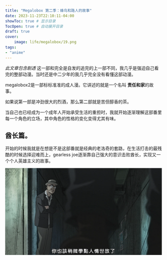 ```yaml
---
title: "Megalobox 第二季：蜂鸟和路人的故事"
date: 2023-11-23T22:10:11-04:00
showToc: true # 显示目录
TocOpen: true # 自动展开目录
draft: true 
cover:
    image: life/megalobox/19.png
tags: 
- "anime"
---
```

*此文章包含剧透*
这一部和完全是自发的追完的上一部不同，我几乎是强迫自己看完的整部动漫。当时还是中二少年的我几乎完全没有看懂这部动漫。

megalobox2是一部标标准准的成人漫。它讲述的就是一个名叫 **责任和家**的故事。

如果说第一部是冲劲很大的烈酒，那么第二部就是苦但醇香的茶。

当自己也已经成为一个成年人开始承受生活的重担时，我就开始逐渐理解这部番里每一个角色的立场，其中角色的性格的变化变得尤其有味。

## 酋长篇。
开始的时候我就是在想是不是这部番就是经典的老洛奇的套路，在生活打击的最残酷的时候选择迎难而上，gearless joe逐渐靠自己强大的意识击败酋长，实现又一个个人英雄主义的故事。

![](pic/1.png)
